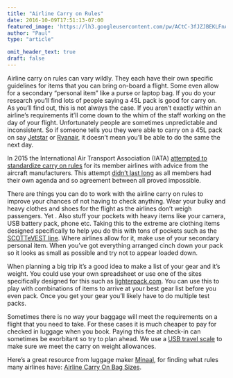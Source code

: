 ```yaml
---
title: "Airline Carry on Rules"
date: 2016-10-09T17:51:13-07:00
featured_image: 'https://lh3.googleusercontent.com/pw/ACtC-3fJZJBEKLFnAkLcST6QzyiE2B3fSccEmGdaHI6_3slhVGvhSW_G9kPxnDBYH07ZvXi879SkjUT7c3jhnYbW1UAUKRvwUqEbKAXEO-9sgIXNyUgA33TC1AoANnlDlqM7BnugAORJV64IYeFOu-Nm0n_70Q=w700-h144-no'
author: "Paul"
type: "article"

omit_header_text: true
draft: false
---
```


Airline carry on rules can vary wildly.  They each have their own specific guidelines for items that you can bring on-board a flight.  Some even allow for a secondary “personal item” like a purse or laptop bag.  If you do your research you’ll find lots of people saying a 45L pack is good for carry on.  As you’ll find out, this is not always the case.  If you aren’t exactly within an airline’s requirements it’ll come down to the whim of the staff working on the day of your flight.  Unfortunately people are sometimes unpredictable and inconsistent.  So if someone tells you they were able to carry on a 45L pack on say [Jetstar](https://www.jetstar.com/au/en/flights/baggage) or [Ryanair](https://www.ryanair.com/us/en/useful-info/help-centre/faq-overview/Baggage#0-13), it doesn’t mean you’ll be able to do the same the next day.

In 2015 the International Air Transport Association (IATA) [attempted to standardize carry on rules](https://www.iata.org/en/pressroom/pr/2015-06-09-02/) for its member airlines with advice from the aircraft manufacturers.  This attempt [didn’t last long](https://www.cbc.ca/news/business/standardized-airline-carry-on-bag-campaign-halted-1.3117430) as all members had their own agenda and so agreement between all proved impossible.

There are things you can do to work with the airline carry on rules to improve your chances of not having to check anything.  Wear your bulky and heavy clothes and shoes for the flight as the airlines don’t weigh passengers.  Yet  .  Also stuff your pockets with heavy items like your camera, USB battery pack, phone etc.  Taking this to the extreme are clothing items designed specifically to help you do this with tons of pockets such as the [SCOTTeVEST line](https://www.scottevest.com/page/traveler.shtml).  Where airlines allow for it, make use of your secondary personal item.  When you’ve got everything arranged cinch down your pack so it looks as small as possible and try not to appear loaded down.  

When planning a big trip it’s a good idea to make a list of your gear and it’s weight.   You could use your own spreadsheet or use one of the sites specifically designed for this such as [lighterpack.com](https://lighterpack.com/).  You can use this to play with combinations of items to arrive at your best gear list before you even pack.  Once you get your gear you’ll likely have to do multiple test packs.

Sometimes there is no way your baggage will meet the requirements on a flight that you need to take.  For these cases it is much cheaper to pay for checked in luggage when you book.  Paying this fee at check-in can sometimes be exorbitant so try to plan ahead.  We use a [USB travel scale](https://www.mec.ca/en/product/5044-977/Digital-USB-Scale) to make sure we meet the carry on weight allowances.

Here’s a great resource from luggage maker [Minaal](https://www.minaal.com/), for finding what rules many airlines have:  [Airline Carry On Bag Sizes](https://carryonbagsizes.com/).